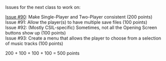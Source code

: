 Issues for the next class to work on:

[Issue #90](https://github.com/ucsb-cs56-projects/cs56-games-Go/issues/90): Make Single-Player and Two-Player consistent (200 points)  
Issue #91: Allow the player(s) to have multiple save files (100 points)  
Issue #92: (Mostly CSIL-specific) Sometimes, not all the Opening Screen buttons show up (100 points)  
Issue #93: Create a menu that allows the player to choose from a selection of music tracks (100 points)  

200 + 100 + 100 + 100 = 500 points
